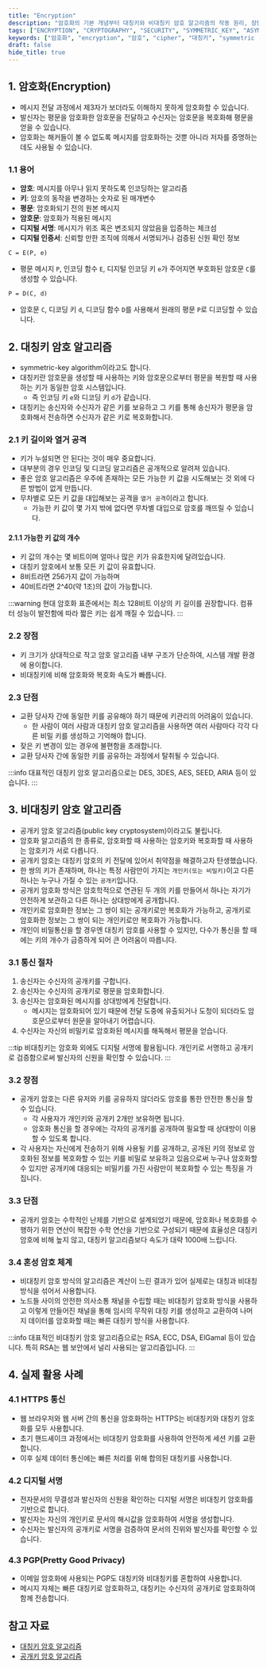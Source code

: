 ```yaml
---
title: "Encryption"
description: "암호화의 기본 개념부터 대칭키와 비대칭키 암호 알고리즘의 작동 원리, 장단점까지 자세히 알아봅니다. 정보 보안의 핵심인 암호화 기술에 대한 이해를 높이고 실제 적용 사례를 통해 활용 방법을 설명합니다."
tags: ["ENCRYPTION", "CRYPTOGRAPHY", "SECURITY", "SYMMETRIC_KEY", "ASYMMETRIC_KEY", "PUBLIC_KEY", "COMPUTER_SCIENCE", "NETWORK"]
keywords: ["암호화", "encryption", "암호", "cipher", "대칭키", "symmetric key", "비대칭키", "asymmetric key", "공개키", "public key", "개인키", "private key", "암호 알고리즘", "cryptographic algorithm", "정보 보안", "information security", "암호문", "ciphertext", "평문", "plaintext", "디지털 서명", "digital signature", "키 길이", "key length", "열거 공격", "brute force attack"]
draft: false
hide_title: true
---
```


## 1. 암호화(Encryption)

- 메시지 전달 과정에서 제3자가 보더라도 이해하지 못하게 암호화할 수 있습니다.
- 발신자는 평문을 암호화한 암호문을 전달하고 수신자는 암호문을 복호화해 평문을 얻을 수 있습니다.
- 암호화는 해커들이 볼 수 없도록 메시지를 암호화하는 것뿐 아니라 저자를 증명하는 데도 사용될 수 있습니다.

### 1.1 용어

- **암호**: 메시지를 아무나 읽지 못하도록 인코딩하는 알고리즘
- **키**: 암호의 동작을 변경하는 숫자로 된 매개변수
- **평문**: 암호화되기 전의 원본 메시지
- **암호문**: 암호화가 적용된 메시지
- **디지털 서명**: 메시지가 위조 혹은 변조되지 않았음을 입증하는 체크섬
- **디지털 인증서**: 신뢰할 만한 조직에 의해서 서명되거나 검증된 신원 확인 정보

```
C = E(P, e)
```
- 평문 메시지 `P`, 인코딩 함수 `E`, 디지털 인코딩 키 `e`가 주어지면 부호화된 암호문 `C`를 생성할 수 있습니다.

```
P = D(C, d)
```
- 암호문 `C`, 디코딩 키 `d`, 디코딩 함수 `D`를 사용해서 원래의 평문 `P`로 디코딩할 수 있습니다.

## 2. 대칭키 암호 알고리즘

- symmetric-key algorithm이라고도 합니다.
- 대칭키란 암호문을 생성할 때 사용하는 키와 암호문으로부터 평문을 복원할 때 사용하는 키가 동일한 암호 시스템입니다.
	- 즉 인코딩 키 `e`와 디코딩 키 `d`가 같습니다.
- 대칭키는 송신자와 수신자가 같은 키를 보유하고 그 키를 통해 송신자가 평문을 암호화해서 전송하면 수신자가 같은 키로 복호화합니다.

### 2.1 키 길이와 열거 공격

- 키가 누설되면 안 된다는 것이 매우 중요합니다.
- 대부분의 경우 인코딩 및 디코딩 알고리즘은 공개적으로 알려져 있습니다.
- 좋은 암호 알고리즘은 우주에 존재하는 모든 가능한 키 값을 시도해보는 것 외에 다른 방법이 없게 만듭니다.
- 무차별로 모든 키 값을 대입해보는 공격을 `열거 공격`이라고 합니다.
	- 가능한 키 값이 몇 가지 밖에 없다면 무차별 대입으로 암호를 깨뜨릴 수 있습니다.

#### 2.1.1 가능한 키 값의 개수

- 키 값의 개수는 몇 비트이며 얼마나 많은 키가 유효한지에 달려있습니다.
- 대칭키 암호에서 보통 모든 키 값이 유효합니다.
- 8비트라면 256가지 값이 가능하며
- 40비트라면 2^40(약 1조)의 값이 가능합니다.

:::warning
현대 암호화 표준에서는 최소 128비트 이상의 키 길이를 권장합니다. 컴퓨터 성능이 발전함에 따라 짧은 키는 쉽게 깨질 수 있습니다.
:::

### 2.2 장점

- 키 크기가 상대적으로 작고 암호 알고리즘 내부 구조가 단순하여, 시스템 개발 환경에 용이합니다.
- 비대칭키에 비해 암호화와 복호화 속도가 빠릅니다.

### 2.3 단점

- 교환 당사자 간에 동일한 키를 공유해야 하기 때문에 키관리의 어려움이 있습니다.
	- 한 사람이 여러 사람과 대칭키 암호 알고리즘을 사용하면 여러 사람마다 각각 다른 비밀 키를 생성하고 기억해야 합니다.
- 잦은 키 변경이 있는 경우에 불편함을 초래합니다.
- 교환 당사자 간에 동일한 키를 공유하는 과정에서 탈취될 수 있습니다.

:::info
대표적인 대칭키 암호 알고리즘으로는 DES, 3DES, AES, SEED, ARIA 등이 있습니다.
:::

## 3. 비대칭키 암호 알고리즘

- 공개키 암호 알고리즘(public key cryptosystem)이라고도 불립니다.
- 암호화 알고리즘의 한 종류로, 암호화할 때 사용하는 암호키와 복호화할 때 사용하는 암호키가 서로 다릅니다.
- 공개키 암호는 대칭키 암호의 키 전달에 있어서 취약점을 해결하고자 탄생했습니다.
- 한 쌍의 키가 존재하며, 하나는 특정 사람만이 가지는 `개인키(또는 비밀키)`이고 다른 하나는 누구나 가질 수 있는 `공개키`입니다.
- 공개키 암호화 방식은 암호학적으로 연관된 두 개의 키를 만들어서 하나는 자기가 안전하게 보관하고 다른 하나는 상대방에게 공개합니다.
- 개인키로 암호화한 정보는 그 쌍이 되는 공개키로만 복호화가 가능하고, 공개키로 암호화한 정보는 그 쌍이 되는 개인키로만 복호화가 가능합니다.
- 개인이 비밀통신을 할 경우엔 대칭키 암호를 사용할 수 있지만, 다수가 통신을 할 때에는 키의 개수가 급증하게 되어 큰 어려움이 따릅니다.

### 3.1 통신 절차

1. 송신자는 수신자의 공개키를 구합니다.
2. 송신자는 수신자의 공개키로 평문을 암호화합니다.
3. 송신자는 암호화된 메시지를 상대방에게 전달합니다.
	- 메시지는 암호화되어 있기 때문에 전달 도중에 유출되거나 도청이 되더라도 암호문으로부터 원문을 알아내기 어렵습니다.
4. 수신자는 자신의 비밀키로 암호화된 메시지를 해독해서 평문을 얻습니다.

:::tip
비대칭키는 암호화 외에도 디지털 서명에 활용됩니다. 개인키로 서명하고 공개키로 검증함으로써 발신자의 신원을 확인할 수 있습니다.
:::

### 3.2 장점

- 공개키 암호는 다른 유저와 키를 공유하지 않더라도 암호를 통한 안전한 통신을 할 수 있습니다.
	- 각 사용자가 개인키와 공개키 2개만 보유하면 됩니다.
	- 암호화 통신을 할 경우에는 각자의 공개키를 공개하여 필요할 때 상대방이 이용할 수 있도록 합니다.
- 각 사용자는 자신에게 전송하기 위해 사용될 키를 공개하고, 공개된 키의 정보로 암호화된 정보를 복호화할 수 있는 키를 비밀로 보유하고 있음으로써 누구나 암호화할 수 있지만 공개키에 대응되는 비밀키를 가진 사람만이 복호화할 수 있는 특징을 가집니다.

### 3.3 단점

- 공개키 암호는 수학적인 난제를 기반으로 설계되었기 때문에, 암호화나 복호화를 수행하기 위한 연산이 복잡한 수학 연산을 기반으로 구성되기 때문에 효율성은 대칭키 암호에 비해 높지 않고, 대칭키 알고리즘보다 속도가 대략 1000배 느립니다.

### 3.4 혼성 암호 체계

- 비대칭키 암호 방식의 알고리즘은 계산이 느린 결과가 있어 실제로는 대칭과 비대칭 방식을 섞어서 사용합니다.
- 노드들 사이의 안전한 의사소통 채널을 수립할 때는 비대칭키 암호화 방식을 사용하고 이렇게 만들어진 채널을 통해 임시의 무작위 대칭 키를 생성하고 교환하여 나머지 데이터를 암호화할 때는 빠른 대칭키 방식을 사용합니다.

:::info
대표적인 비대칭키 암호 알고리즘으로는 RSA, ECC, DSA, ElGamal 등이 있습니다. 특히 RSA는 웹 보안에서 널리 사용되는 알고리즘입니다.
:::

## 4. 실제 활용 사례

### 4.1 HTTPS 통신

- 웹 브라우저와 웹 서버 간의 통신을 암호화하는 HTTPS는 비대칭키와 대칭키 암호화를 모두 사용합니다.
- 초기 핸드셰이크 과정에서는 비대칭키 암호화를 사용하여 안전하게 세션 키를 교환합니다.
- 이후 실제 데이터 통신에는 빠른 처리를 위해 합의된 대칭키를 사용합니다.

### 4.2 디지털 서명

- 전자문서의 무결성과 발신자의 신원을 확인하는 디지털 서명은 비대칭키 암호화를 기반으로 합니다.
- 발신자는 자신의 개인키로 문서의 해시값을 암호화하여 서명을 생성합니다.
- 수신자는 발신자의 공개키로 서명을 검증하여 문서의 진위와 발신자를 확인할 수 있습니다.

### 4.3 PGP(Pretty Good Privacy)

- 이메일 암호화에 사용되는 PGP도 대칭키와 비대칭키를 혼합하여 사용합니다.
- 메시지 자체는 빠른 대칭키로 암호화하고, 대칭키는 수신자의 공개키로 암호화하여 함께 전송합니다.

## 참고 자료

- [대칭키 암호 알고리즘](http://wiki.hash.kr/index.php/%EB%8C%80%EC%B9%AD%ED%82%A4_%EC%95%94%ED%98%B8_%EC%95%8C%EA%B3%A0%EB%A6%AC%EC%A6%98)
- [공개키 암호 알고리즘](http://wiki.hash.kr/index.php/%EA%B3%B5%EA%B0%9C%ED%82%A4_%EC%95%94%ED%98%B8_%EC%95%8C%EA%B3%A0%EB%A6%AC%EC%A6%98)